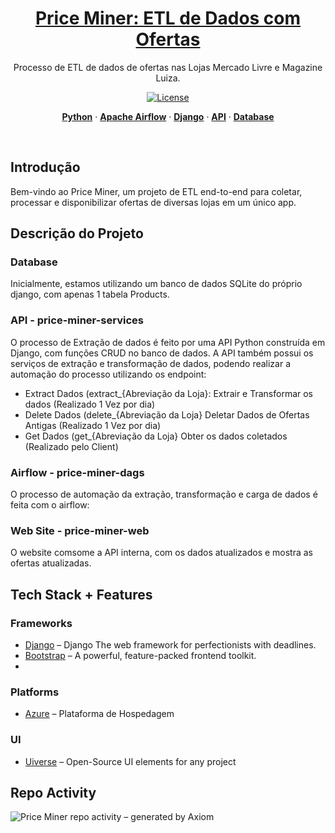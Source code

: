 <a href="https://projectx-eight-gilt.vercel.app/">
  <h1 align="center">Price Miner: ETL de Dados com Ofertas </h1>
</a>

<p align="center">
  Processo de ETL de dados de ofertas nas Lojas Mercado Livre e Magazine Luiza.
</p>

<p align="center">
  <!-- <a href="https://twitter.com/placeholder">
    <img src="https://img.shields.io/twitter/follow/Projectx?style=flat&label=%40projectxy&logo=twitter&color=0bf&logoColor=fff" alt="Twitter" />
  </a> -->
  <a href="https://github.com/meglerhagen/projectx/blob/main/LICENSE">
    <img src="https://img.shields.io/github/license/meglerhagen/projectx?label=license&logo=github&color=f80&logoColor=fff" alt="License" />
  </a>
</p>

<p align="center">
  <a href="#"><strong>Python</strong></a> ·
  <a href="#"><strong>Apache Airflow</strong></a> ·
  <a href="#"><strong>Django</strong></a> ·
  <a href="#"><strong>API</strong></a> ·
  <a href="#"><strong>Database</strong></a>
</p>
<br/>

## Introdução

Bem-vindo ao Price Miner, um projeto de ETL end-to-end para coletar, processar e disponibilizar ofertas de diversas lojas em um único app.

## Descrição do Projeto

### Database

Inicialmente, estamos utilizando um banco de dados SQLite do próprio django, com apenas 1 tabela Products.

### API - price-miner-services

O processo de Extração de dados é feito por uma API Python construída em Django, com funções CRUD no banco de dados. 
A API também possui os serviços de extração e transformação de dados, podendo realizar a automação do processo utilizando os endpoint:

- Extract Dados (extract_{Abreviação da Loja}: Extrair e Transformar os dados (Realizado 1 Vez por dia)
- Delete Dados (delete_{Abreviação da Loja} Deletar Dados de Ofertas Antigas (Realizado 1 Vez por dia)
- Get Dados (get_{Abreviação da Loja} Obter os dados coletados (Realizado pelo Client)


### Airflow - price-miner-dags

O processo de automação da extração, transformação e carga de dados é feita com o airflow:

### Web Site - price-miner-web

O website comsome a API interna, com os dados atualizados e mostra as ofertas atualizadas.


## Tech Stack + Features

### Frameworks

- [Django](https://www.djangoproject.com/) – Django The web framework for perfectionists with deadlines.
- [Bootstrap](https://getbootstrap.com/) – A powerful, feature-packed frontend toolkit.
- 
### Platforms

- [Azure](https://azure.microsoft.com/en-gb/) – Plataforma de Hospedagem

### UI

- [Uiverse](https://uiverse.io/) – Open-Source UI elements for any project

## Repo Activity

![Price Miner repo activity – generated by Axiom](https://repobeats.axiom.co/api/embed/723580c47ac7209662914f2b7c552c3239105218.svg "Repobeats analytics image")
